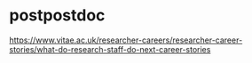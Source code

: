 # postpostdoc

https://www.vitae.ac.uk/researcher-careers/researcher-career-stories/what-do-research-staff-do-next-career-stories 
